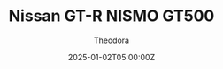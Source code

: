 ---
title: "Nissan GT-R NISMO GT500"
meta_title: ""
description: "Nissan GT-R Nismo GT500 - JT5 Shiro 2021 (urd_jt5_shiro_2021) for Assetto Corsa by URD"
date: 2025-01-02T05:00:00Z
thumb: VYWzp0a
mainimage: WnrhLmV
cargallery: ["qS9K1aF", "6C90w56", "x5uW7qt"]
categories: ["Car"]
author: "Theodora"
championship: Super GT
tags: ["Nissan", "Super GT", "GT500", "URD", "Japan", "2021","Sports Car"]
draft: false
link: https://mods.to/wnzF683c69151f357
zipsize: "115 MB"
host: logo
manu: Nissan
country: Japan
year: 2021
class: GT500
championship: Super GT
drivetrain: RWD
engine: 2.0l NR4S21 I4
power: 654 hp
torque: 630
mass: 1020
speed: 300
gb: 6-Speed
accel: 3s
creator: URD
creatorfull: United Racing Design
version: "1.0"
csp: "0.2.6"
carname: "Nissan GT-R NISMO GT500"
realname: URD JT5 Shiro 2021
livery: "4 included"
r2r: 1
---